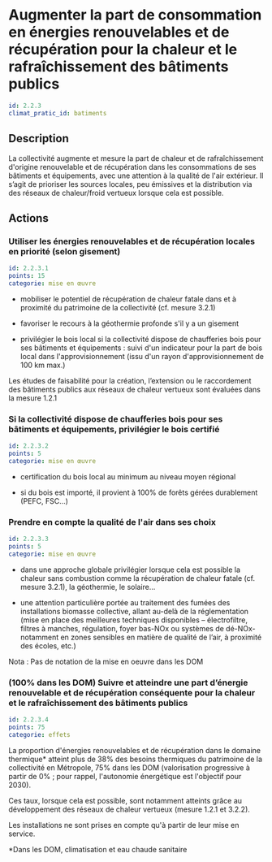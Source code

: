 # Augmenter la part de consommation en énergies renouvelables et de récupération pour la chaleur et le rafraîchissement des bâtiments publics
```yaml
id: 2.2.3
climat_pratic_id: batiments
```
## Description
La collectivité augmente et mesure la part de chaleur et de rafraîchissement d'origine renouvelable et de récupération dans les consommations de ses bâtiments et équipements, avec une attention à la qualité de l'air extérieur. Il s’agit de prioriser les sources locales, peu émissives et la distribution via des réseaux de chaleur/froid vertueux lorsque cela est possible.



## Actions
### Utiliser les énergies renouvelables et de récupération locales en priorité (selon gisement)
```yaml
id: 2.2.3.1
points: 15
categorie: mise en œuvre
```
- mobiliser le potentiel de récupération de chaleur fatale dans et à proximité du patrimoine de la collectivité (cf. mesure 3.2.1)

- favoriser le recours à la géothermie profonde s'il y a un gisement

- privilégier le bois local si la collectivité dispose de chaufferies bois pour ses bâtiments et équipements : suivi d'un indicateur pour la part de bois local dans l'approvisionnement (issu d'un rayon d'approvisionnement de 100 km max.)

Les études de faisabilité pour la création, l’extension ou le raccordement des bâtiments publics aux réseaux de chaleur vertueux sont évaluées dans la mesure 1.2.1




### Si la collectivité dispose de chaufferies bois pour ses bâtiments et équipements, privilégier le bois certifié
```yaml
id: 2.2.3.2
points: 5
categorie: mise en œuvre
```
- certification du bois local au minimum au niveau moyen régional

- si du bois est importé, il provient à 100% de forêts gérées durablement (PEFC, FSC...)




### Prendre en compte la qualité de l'air dans ses choix
```yaml
id: 2.2.3.3
points: 5
categorie: mise en œuvre
```
- dans une approche globale privilégier lorsque cela est possible la chaleur sans combustion comme la récupération de chaleur fatale (cf. mesure 3.2.1), la géothermie, le solaire...

- une attention particulière portée au traitement des fumées des installations biomasse collective, allant au-delà de la réglementation (mise en place des meilleures techniques disponibles – électrofiltre, filtres à manches, régulation, foyer bas-NOx ou systèmes de dé-NOx- notamment en zones sensibles en matière de qualité de l’air, à proximité des écoles, etc.)

Nota : Pas de notation de la mise en oeuvre dans les DOM




### (100% dans les DOM) Suivre et atteindre une part d’énergie renouvelable et de récupération conséquente pour la chaleur et le rafraîchissement des bâtiments publics
```yaml
id: 2.2.3.4
points: 75
categorie: effets
```
La proportion d'énergies renouvelables et de récupération dans le domaine thermique* atteint plus de 38% des besoins thermiques du patrimoine de la collectivité en Métropole, 75% dans les DOM (valorisation progressive à partir de 0% ; pour rappel, l'autonomie énergétique est l'objectif pour 2030).

Ces taux, lorsque cela est possible, sont notamment atteints grâce au développement des réseaux de chaleur vertueux (mesure 1.2.1 et 3.2.2).

Les installations ne sont prises en compte qu'à partir de leur mise en service.

*Dans les DOM, climatisation et eau chaude sanitaire



